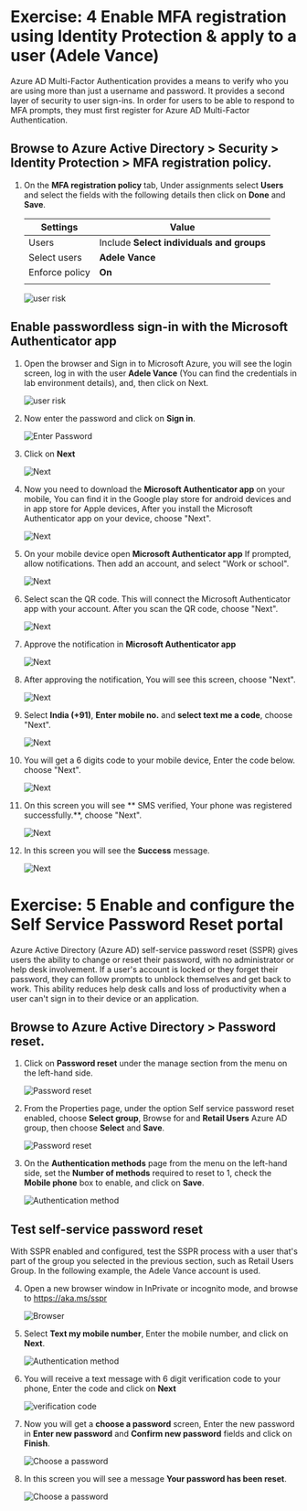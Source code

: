 # Exercise: 4 Enable MFA registration using Identity Protection & apply to a user (Adele Vance)




Azure AD Multi-Factor Authentication provides a means to verify who you are using more than just a username and password. It provides a second layer of security to user sign-ins. In order for users to be able to respond to MFA prompts, they must first register for Azure AD Multi-Factor Authentication.



## Browse to Azure Active Directory > Security > Identity Protection > MFA registration policy.




1. On the **MFA registration policy** tab, Under assignments select **Users** and select the fields with the following details then click on **Done** and **Save**.

    | Settings | Value |
    |--|--|
    | Users | Include **Select individuals and groups**  |
    | Select users | **Adele Vance**
    | Enforce policy | **On**  |
    | | |




   ![](images/mfa-select-users.png "user risk")




## Enable passwordless sign-in with the Microsoft Authenticator app



1. Open the browser and Sign in to Microsoft Azure, you will see the login screen, log in with the user **Adele Vance** (You can find the credentials in lab environment details), and, then click on Next.



   ![](images/username-mfa.png "user risk")




2. Now enter the password and click on **Sign in**. 



    

     ![](images/sign-in-mfa.png "Enter Password") 





3. Click on **Next**




     ![](images/next-mfa.png "Next")




4. Now you need to download the **Microsoft Authenticator app** on your mobile, You can find it in the Google play store for android devices and in app store for Apple devices, After you install the Microsoft Authenticator app on your device, choose "Next".





     ![](images/download-app.png "Next")




5. On your mobile device open **Microsoft Authenticator app** If prompted, allow notifications. Then add an account, and select "Work or school".




     ![](images/next-app.png "Next")




6. Select scan the QR code. This will connect the Microsoft Authenticator app with your account. After you scan the QR code, choose "Next".




     ![](images/qr-code.png "Next")



7. Approve the notification in **Microsoft Authenticator app**




     ![](images/approve-mfa.png "Next")



8. After approving the notification, You will see this screen, choose "Next".




     ![](images/after-approve-mfa.png "Next")




9. Select **India (+91)**, **Enter mobile no.** and **select text me a code**, choose "Next".





     ![](images/enter-mobile-no.png "Next")



10. You will get a 6 digits code to your mobile device, Enter the code below. choose "Next".





     ![](images/otp-no.png "Next")




11. On this screen you will see **  SMS verified, Your phone was registered successfully.**, choose "Next".




     ![](images/otp-verified.png "Next")



12. In this screen you will see the **Success** message.




     ![](images/success.png "Next")




# Exercise: 5 Enable and configure the Self Service Password Reset portal




Azure Active Directory (Azure AD) self-service password reset (SSPR) gives users the ability to change or reset their password, with no administrator or help desk involvement. If a user's account is locked or they forget their password, they can follow prompts to unblock themselves and get back to work. This ability reduces help desk calls and loss of productivity when a user can't sign in to their device or an application.




## Browse to Azure Active Directory > Password reset.




1. Click on **Password reset** under the manage section from the menu on the left-hand side.




     ![](images/sspr.png "Password reset")




2. From the Properties page, under the option Self service password reset enabled, choose **Select group**, Browse for and **Retail Users** Azure AD group, then choose **Select** and **Save**.





     ![](images/sspr-select-grp.png "Password reset")




3. On the **Authentication methods** page from the menu on the left-hand side, set the **Number of methods** required to reset to 1, check the **Mobile phone** box to enable, and click on **Save**.





     ![](images/sspr-auth-method.png "Authentication method")





## Test self-service password reset




With SSPR enabled and configured, test the SSPR process with a user that's part of the group you selected in the previous section, such as Retail Users Group. In the following example, the Adele Vance account is used.



4. Open a new browser window in InPrivate or incognito mode, and browse to https://aka.ms/sspr




     ![](images/sspr-browser.png "Browser")



5. Select **Text my mobile number**, Enter the mobile number, and click on **Next**.




     ![](images/sspr-text.png "Authentication method")



6. You will receive a text message with 6 digit verification code to your phone, Enter the code and click on **Next**




     ![](images/sspr-otp.png "verification code")



7. Now you will get a **choose a password** screen, Enter the new password in **Enter new password** and **Confirm new password** fields and click on **Finish**.




     ![](images/sspr-password.png "Choose a password")




8. In this screen you will see a message **Your password has been reset**.




     ![](images/sspr-reset.png "Choose a password")